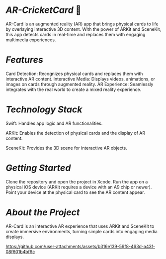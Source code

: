 # *AR-CricketCard* 🏏
AR-Card is an augmented reality (AR) app that brings physical cards to life by overlaying interactive 3D content. With the power of ARKit and SceneKit, this app detects cards in real-time and replaces them with engaging multimedia experiences.

# *Features*

Card Detection: Recognizes physical cards and replaces them with interactive AR content.
Interactive Media: Displays videos, animations, or images on cards through augmented reality.
AR Experience: Seamlessly integrates with the real world to create a mixed reality experience.

# *Technology Stack*

Swift: Handles app logic and AR functionalities.

ARKit: Enables the detection of physical cards and the display of AR content.

SceneKit: Provides the 3D scene for interactive AR objects.

# *Getting Started*

Clone the repository and open the project in Xcode.
Run the app on a physical iOS device (ARKit requires a device with an A9 chip or newer).
Point your device at the physical card to see the AR content appear.

# *About the Project*

AR-Card is an interactive AR experience that uses ARKit and SceneKit to create immersive environments, turning simple cards into engaging media displays.

https://github.com/user-attachments/assets/b316e139-59f8-463d-a43f-08f601b4bf6c




